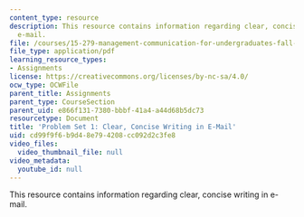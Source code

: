 ```yaml
---
content_type: resource
description: This resource contains information regarding clear, concise writing in
  e-mail.
file: /courses/15-279-management-communication-for-undergraduates-fall-2012/cd99f9f6b9d48e794208cc092d2c3fe8_MIT15_279F12_pset1.pdf
file_type: application/pdf
learning_resource_types:
- Assignments
license: https://creativecommons.org/licenses/by-nc-sa/4.0/
ocw_type: OCWFile
parent_title: Assignments
parent_type: CourseSection
parent_uid: e866f131-7380-bbbf-41a4-a44d68b5dc73
resourcetype: Document
title: 'Problem Set 1: Clear, Concise Writing in E-Mail'
uid: cd99f9f6-b9d4-8e79-4208-cc092d2c3fe8
video_files:
  video_thumbnail_file: null
video_metadata:
  youtube_id: null
---
```

This resource contains information regarding clear, concise writing in e-mail.